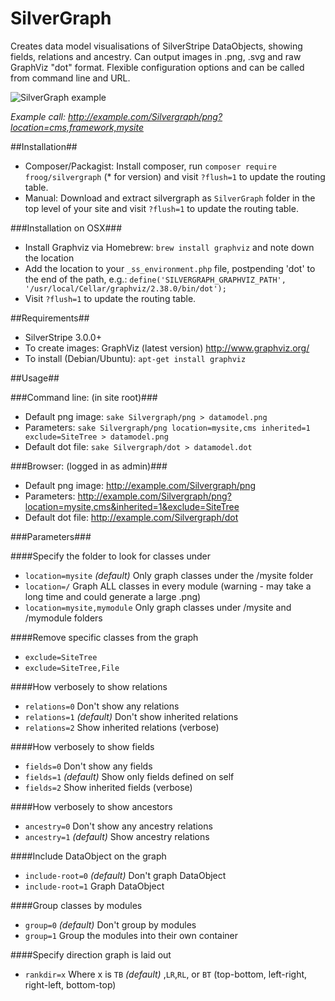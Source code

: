 SilverGraph
===========

Creates data model visualisations of SilverStripe DataObjects, showing fields, relations and ancestry.
Can output images in .png, .svg and raw GraphViz "dot" format.
Flexible configuration options and can be called from command line and URL.

![SilverGraph example](https://raw.github.com/froog/SilverGraph/master/doc/SilverGraph_example__location=cms,framework,mysite.png)

_Example call: http://example.com/Silvergraph/png?location=cms,framework,mysite_

##Installation##
* Composer/Packagist: Install composer, run `composer require froog/silvergraph` (* for version) and  visit `?flush=1` to update the routing table.
* Manual: Download and extract silvergraph as `SilverGraph` folder in the top level of your site and visit `?flush=1` to update the routing table.

###Installation on OSX###

* Install Graphviz via Homebrew: `brew install graphviz` and note down the location
* Add the location to your `_ss_environment.php` file, postpending 'dot' to the end of the path, e.g.:
`define('SILVERGRAPH_GRAPHVIZ_PATH', '/usr/local/Cellar/graphviz/2.38.0/bin/dot');`
* Visit `?flush=1` to update the routing table.

##Requirements##
 * SilverStripe 3.0.0+
 * To create images: GraphViz (latest version) http://www.graphviz.org/
  * To install (Debian/Ubuntu): `apt-get install graphviz`

##Usage##

###Command line: (in site root)###

* Default png image:   `sake Silvergraph/png > datamodel.png`
* Parameters:   `sake Silvergraph/png location=mysite,cms inherited=1 exclude=SiteTree > datamodel.png`
* Default dot file:    `sake Silvergraph/dot > datamodel.dot`

###Browser: (logged in as admin)###

* Default png image:   http://example.com/Silvergraph/png
* Parameters:   http://example.com/Silvergraph/png?location=mysite,cms&inherited=1&exclude=SiteTree
* Default dot file: http://example.com/Silvergraph/dot

###Parameters###

####Specify the folder to look for classes under
* `location=mysite` _(default)_   Only graph classes under the /mysite folder
* `location=/`                  Graph ALL classes in every module (warning - may take a long time and could generate a large .png)
* `location=mysite,mymodule`    Only graph classes under /mysite and /mymodule folders

####Remove specific classes from the graph
* `exclude=SiteTree`
* `exclude=SiteTree,File`

####How verbosely to show relations
* `relations=0` Don't show any relations
* `relations=1` _(default)_ Don't show inherited relations
* `relations=2`			Show inherited relations (verbose)

####How verbosely to show fields
* `fields=0` Don't show any fields
* `fields=1` _(default)_ Show only fields defined on self
* `fields=2`			Show inherited fields (verbose)

####How verbosely to show ancestors
* `ancestry=0` Don't show any ancestry relations
* `ancestry=1` _(default)_ Show ancestry relations

####Include DataObject on the graph
* `include-root=0` _(default)_   Don't graph DataObject
* `include-root=1`              Graph DataObject

####Group classes by modules
* `group=0` _(default)_  Don't group by modules
* `group=1`            Group the modules into their own container

####Specify direction graph is laid out
* `rankdir=x`            	Where x is `TB` _(default)_ ,`LR`,`RL`, or `BT` (top-bottom, left-right, right-left, bottom-top)


